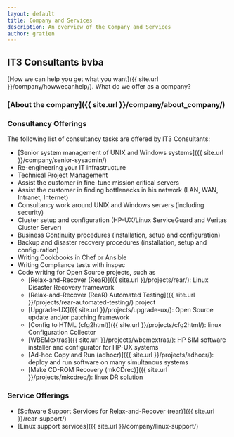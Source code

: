 ```yaml
---
layout: default
title: Company and Services
description: An overview of the Company and Services
author: gratien
---
```


## IT3 Consultants bvba

[How we can help you get what you want]({{ site.url }}/company/howwecanhelp/).
What do we offer as a company?

### [About the company]({{ site.url }}/company/about_company/)

### Consultancy Offerings

The following list of consultancy tasks are offered by IT3 Consultants:

 * [Senior system management of UNIX and Windows systems]({{ site.url }}/company/senior-sysadmin/)
 * Re-engineering your IT infrastructure
 * Technical Project Management
 * Assist the customer in fine-tune mission critical servers
 * Assist the customer in finding bottlenecks in his network (LAN, WAN, Intranet, Internet)
 * Consultancy work around UNIX and Windows servers (including security)
 * Cluster setup and configuration (HP-UX/Linux ServiceGuard and Veritas Cluster Server)
 * Business Continuity procedures (installation, setup and configuration)
 * Backup and disaster recovery procedures (installation, setup and configuration)
 * Writing Cookbooks in Chef or Ansible
 * Writing Compliance tests with inspec
 * Code writing for Open Source projects, such as
   - [Relax-and-Recover (ReaR)]({{ site.url }}/projects/rear/): Linux Disaster Recovery framework
   - [Relax-and-Recover (ReaR) Automated Testing]({{ site.url }}/projects/rear-automated-testing/) project 
   - [Upgrade-UX]({{ site.url }}/projects/upgrade-ux/): Open Source update and/or patching framework
   - [Config to HTML (cfg2html)]({{ site.url }}/projects/cfg2html/): linux Configuration Collector
   - [WBEMextras]({{ site.url }}/projects/wbemextras/): HP SIM software installer and configurator for HP-UX systems
   - [Ad-hoc Copy and Run (adhocr)]({{ site.url }}/projects/adhocr/): deploy and run software on many simultanous systems
   - [Make CD-ROM Recovery (mkCDrec)]({{ site.url }}/projects/mkcdrec/): linux DR solution

### Service Offerings

 * [Software Support Services for Relax-and-Recover (rear)]({{ site.url }}/rear-support/)
 * [Linux support services]({{ site.url }}/company/linux-support/)


